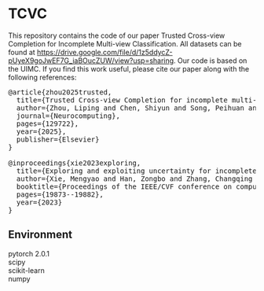 # TCVC
This repository contains the code of our paper Trusted Cross-view Completion for Incomplete Multi-view Classification. All datasets can be found at https://drive.google.com/file/d/1z5ddycZ-pUyeX9goJwEF7G_iaBOucZUW/view?usp=sharing. Our code is based on the UIMC. If you find this work useful, please cite our paper along with the following references:

<pre>
@article{zhou2025trusted,
  title={Trusted Cross-view Completion for incomplete multi-view classification},
  author={Zhou, Liping and Chen, Shiyun and Song, Peihuan and Zheng, Qinghai and Yu, Yuanlong},
  journal={Neurocomputing},
  pages={129722},
  year={2025},
  publisher={Elsevier}
}

@inproceedings{xie2023exploring,
  title={Exploring and exploiting uncertainty for incomplete multi-view classification},
  author={Xie, Mengyao and Han, Zongbo and Zhang, Changqing and Bai, Yichen and Hu, Qinghua},
  booktitle={Proceedings of the IEEE/CVF conference on computer vision and pattern recognition},
  pages={19873--19882},
  year={2023}
}
</pre>

## Environment
pytorch 2.0.1 <br />
scipy <br />
scikit-learn <br />
numpy <br />
